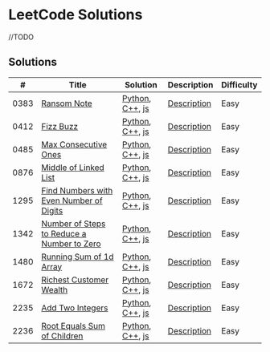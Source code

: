 # LeetCode Solutions

//TODO

## Solutions

| # | Title | Solution | Description | Difficulty |
|---| ----- | -------- | ----------- | ---------- |
|0383|[Ransom Note](https://github.com/PedroEduardoGarcia/leetcode/tree/main/src/0383-Ransom-Note) | [Python](https://github.com/PedroEduardoGarcia/leetcode/tree/main/src/0383-Ransom-Note/ransom_note.py), [C++](https://github.com/PedroEduardoGarcia/leetcode/tree/main/src/0383-Ransom-Note/ransom_note.cpp), [js](https://github.com/PedroEduardoGarcia/leetcode/tree/main/src/0383-Ransom-Note/ransom_note.js) |[Description](https://github.com/PedroEduardoGarcia/leetcode/tree/main/src/0383-Ransom-Note/ransom_note.md)  |Easy |
|0412|[Fizz Buzz](https://github.com/PedroEduardoGarcia/leetcode/tree/main/src/0412-Fizz-Buzz) | [Python](https://github.com/PedroEduardoGarcia/leetcode/blob/main/src/0412-Fizz-Buzz/fizz_buzz.py), [C++](https://github.com/PedroEduardoGarcia/leetcode/blob/main/src/0412-Fizz-Buzz/fizz_buzz.cpp), [js](https://github.com/PedroEduardoGarcia/leetcode/blob/main/src/0412-Fizz-Buzz/fizz_buzz.js) |[Description](https://github.com/PedroEduardoGarcia/leetcode/blob/main/src/0412-Fizz-Buzz/fizz_buzz.md)  |Easy |
|0485|[Max Consecutive Ones](https://github.com/PedroEduardoGarcia/leetcode/tree/main/src/0485-Max-Consecutive-Ones) | [Python](https://github.com/PedroEduardoGarcia/leetcode/tree/main/src/0485-Max-Consecutive-Ones/max_consecutive_ones.py), [C++](https://github.com/PedroEduardoGarcia/leetcode/tree/main/src/0485-Max-Consecutive-Ones/max_consecutive_ones.cpp), [js](https://github.com/PedroEduardoGarcia/leetcode/tree/main/src/0485-Max-Consecutive-Ones/max_consecutive_ones.js) |[Description](https://github.com/PedroEduardoGarcia/leetcode/tree/main/src/0485-Max-Consecutive-Ones/max_consecutive_ones.md)  |Easy |
|0876|[Middle of Linked List](https://github.com/PedroEduardoGarcia/leetcode/tree/main/src/0876-Middle-of-Linked-List) | [Python](https://github.com/PedroEduardoGarcia/leetcode/tree/main/src/0876-Middle-of-Linked-List/middle_of_linked_list.py), [C++](https://github.com/PedroEduardoGarcia/leetcode/tree/main/src/0876-Middle-of-Linked-List/middle_of_linked_list.cpp), [js](https://github.com/PedroEduardoGarcia/leetcode/tree/main/src/0876-Middle-of-Linked-List/middle_of_linked_list.js) |[Description](https://github.com/PedroEduardoGarcia/leetcode/tree/main/src/0876-Middle-of-Linked-List/middle_of_linked_list.md)  |Easy |
|1295|[Find Numbers with Even Number of Digits](https://github.com/PedroEduardoGarcia/leetcode/tree/main/src/1295-Find-Numbers-with-Even-Number-of-Digits) | [Python](https://github.com/PedroEduardoGarcia/leetcode/tree/main/src/1295-Find-Numbers-with-Even-Number-of-Digits/find_numbers_with_even_number_digits.py), [C++](https://github.com/PedroEduardoGarcia/leetcode/tree/main/src/1295-Find-Numbers-with-Even-Number-of-Digits/find_numbers_with_even_number_digits.cpp), [js](https://github.com/PedroEduardoGarcia/leetcode/tree/main/src/1295-Find-Numbers-with-Even-Number-of-Digits/find_numbers_with_even_number_digits.js) |[Description](https://github.com/PedroEduardoGarcia/leetcode/blob/main/src/1295-Find-Numbers-with-Even-Number-of-Digits/find_numbers_with_even_number_digits.md)  |Easy |
|1342|[Number of Steps to Reduce a Number to Zero](https://github.com/PedroEduardoGarcia/leetcode/tree/main/src/1342-Number-of-Steps-to-Reduce-Number-to-Zero) | [Python](https://github.com/PedroEduardoGarcia/leetcode/tree/main/src/1342-Number-of-Steps-to-Reduce-Number-to-Zero/number_of_steps_to_reduce_number_to_zero.py), [C++](https://github.com/PedroEduardoGarcia/leetcode/tree/main/src/1342-Number-of-Steps-to-Reduce-Number-to-Zero/number_of_steps_to_reduce_number_to_zero.cpp), [js](https://github.com/PedroEduardoGarcia/leetcode/tree/main/src/1342-Number-of-Steps-to-Reduce-Number-to-Zero/number_of_steps_to_reduce_number_to_zero.js) |[Description](https://github.com/PedroEduardoGarcia/leetcode/tree/main/src/1342-Number-of-Steps-to-Reduce-Number-to-Zero/number_of_steps_to_reduce_number_to_zero.md)  |Easy |
|1480|[Running Sum of 1d Array](https://github.com/PedroEduardoGarcia/leetcode/blob/main/src/1480-Running-Sum-of-1d-Array) | [Python](https://github.com/PedroEduardoGarcia/leetcode/blob/main/src/1480-Running-Sum-of-1d-Array/running_sum_of_1d_array.py), [C++](https://github.com/PedroEduardoGarcia/leetcode/blob/main/src/1480-Running-Sum-of-1d-Array/running_sum_of_1d_array.cpp), [js](https://github.com/PedroEduardoGarcia/leetcode/blob/main/src/1480-Running-Sum-of-1d-Array/running_sum_of_1d_array.js) |[Description](https://github.com/PedroEduardoGarcia/leetcode/blob/main/src/1480-Running-Sum-of-1d-Array/running_sum_of_1d_array.md)  |Easy |
|1672|[Richest Customer Wealth](https://github.com/PedroEduardoGarcia/leetcode/tree/main/src/1672-Richest-Customer-Wealth) | [Python](https://github.com/PedroEduardoGarcia/leetcode/blob/main/src/1672-Richest-Customer-Wealth/richest_customer_wealth.py), [C++](https://github.com/PedroEduardoGarcia/leetcode/blob/main/src/1672-Richest-Customer-Wealth/richest_customer_wealth.cpp), [js](https://github.com/PedroEduardoGarcia/leetcode/blob/main/src/1672-Richest-Customer-Wealth/richest_customer_wealth.js) |[Description](https://github.com/PedroEduardoGarcia/leetcode/blob/main/src/1672-Richest-Customer-Wealth/richest_customer_wealth.md)  |Easy |
|2235|[Add Two Integers](https://github.com/PedroEduardoGarcia/leetcode/tree/main/src/2235-Add-Two-Integers) | [Python](https://github.com/PedroEduardoGarcia/leetcode/blob/main/src/2235-Add-Two-Integers/add_two_integers.py), [C++](https://github.com/PedroEduardoGarcia/leetcode/blob/main/src/2235-Add-Two-Integers/add_two_integers.cpp), [js](https://github.com/PedroEduardoGarcia/leetcode/blob/main/src/2235-Add-Two-Integers/add_two_integers.js) |[Description](https://github.com/PedroEduardoGarcia/leetcode/blob/main/src/2235-Add-Two-Integers/add_two_integers.md) |Easy |
|2236|[Root Equals Sum of Children](https://github.com/PedroEduardoGarcia/leetcode/tree/main/src/2236-Root-Equals-Sum-of-Children) | [Python](https://github.com/PedroEduardoGarcia/leetcode/blob/main/src/2236-Root-Equals-Sum-of-Children/root_equals_sum_children.py), [C++](https://github.com/PedroEduardoGarcia/leetcode/blob/main/src/2236-Root-Equals-Sum-of-Children/root_equals_sum_children.cpp), [js](https://github.com/PedroEduardoGarcia/leetcode/blob/main/src/2236-Root-Equals-Sum-of-Children/root_equals_sum_children.js) |[Description](https://github.com/PedroEduardoGarcia/leetcode/blob/main/src/2236-Root-Equals-Sum-of-Children/root_equals_sum_children.md)  |Easy |

